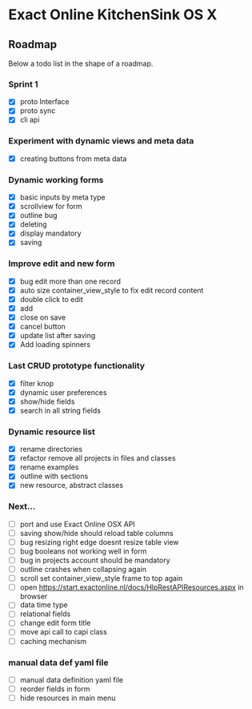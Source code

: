 # Exact Online KitchenSink OS X

## Roadmap

Below a todo list in the shape of a roadmap.

### Sprint 1
- [x] proto Interface
- [x] proto sync
- [x] cli api

### Experiment with dynamic views and meta data
- [x] creating buttons from meta data

### Dynamic working forms
- [x] basic inputs by meta type
- [x] scrollview for form
- [x] outline bug
- [x] deleting
- [x] display mandatory
- [x] saving

### Improve edit and new form
- [x] bug edit more than one record
- [x] auto size container_view_style to fix edit record content
- [x] double click to edit
- [x] add
- [x] close on save
- [x] cancel button
- [x] update list after saving
- [x] Add loading spinners

### Last CRUD prototype functionality
- [x] filter knop
- [x] dynamic user preferences
- [x] show/hide fields
- [x] search in all string fields

### Dynamic resource list
- [x] rename directories
- [x] refactor remove all projects in files and classes
- [x] rename examples
- [x] outline with sections
- [x] new resource, abstract classes

### Next...
- [ ] port and use Exact Online OSX API
- [ ] saving show/hide should reload table columns
- [ ] bug resizing right edge doesnt resize table view
- [ ] bug booleans not working well in form
- [ ] bug in projects account should be mandatory
- [ ] outline crashes when collapsing again
- [ ] scroll set container_view_style frame to top again
- [ ] open https://start.exactonline.nl/docs/HlpRestAPIResources.aspx in browser
- [ ] data time type
- [ ] relational fields
- [ ] change edit form title
- [ ] move api call to capi class
- [ ] caching mechanism

### manual data def yaml file
- [ ] manual data definition yaml file
- [ ] reorder fields in form
- [ ] hide resources in main menu
